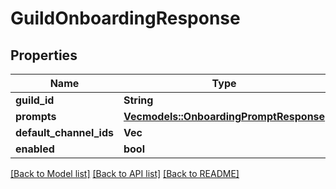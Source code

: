 # GuildOnboardingResponse

## Properties

Name | Type | Description | Notes
------------ | ------------- | ------------- | -------------
**guild_id** | **String** |  | 
**prompts** | [**Vec<models::OnboardingPromptResponse>**](OnboardingPromptResponse.md) |  | 
**default_channel_ids** | **Vec<String>** |  | 
**enabled** | **bool** |  | 

[[Back to Model list]](../README.md#documentation-for-models) [[Back to API list]](../README.md#documentation-for-api-endpoints) [[Back to README]](../README.md)


